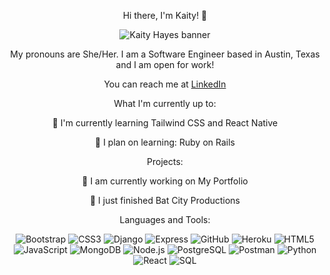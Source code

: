 <div align="center">
  <p>Hi there, I'm Kaity! 👋</p>
  <img src="https://i.imgur.com/hrKsNlnm.png" alt="Kaity Hayes banner">
  <p>My pronouns are She/Her. I am a Software Engineer based in Austin, Texas and I am open for work!</p>
  <p>You can reach me at <a href="https://www.linkedin.com/in/kaityhayes/">LinkedIn</a></p>

  <p>What I'm currently up to:</p>
  <p>🌱 I'm currently learning Tailwind CSS and React Native</p>
  <p>🌟 I plan on learning: Ruby on Rails</p>

  <p>Projects:</p>
  <p>🌿 I am currently working on My Portfolio</p>
  <p>🦇 I just finished Bat City Productions</p>

  <p>Languages and Tools:</p>
  <p align="center">
    <img src="https://img.icons8.com/color/50/000000/bootstrap.png" alt="Bootstrap" />
    <img src="https://img.icons8.com/color/50/000000/css3.png" alt="CSS3" />
    <img src="https://img.icons8.com/color/50/000000/django.png" alt="Django" />
    <img src="https://img.icons8.com/color/50/000000/express.png" alt="Express" />
    <img src="https://img.icons8.com/ios-filled/50/000000/github.png" alt="GitHub" />
    <img src="https://img.icons8.com/color/50/000000/heroku.png" alt="Heroku" />
    <img src="https://img.icons8.com/color/50/000000/html-5.png" alt="HTML5" />
    <img src="https://img.icons8.com/color/50/000000/javascript.png" alt="JavaScript" />
    <img src="https://img.icons8.com/color/50/000000/mongodb.png" alt="MongoDB" />
    <img src="https://img.icons8.com/color/50/000000/nodejs.png" alt="Node.js" />
    <img src="https://img.icons8.com/color/50/000000/postgresql.png" alt="PostgreSQL" />
    <img src="https://img.icons8.com/color/50/000000/postman-api.png" alt="Postman" />
    <img src="https://img.icons8.com/color/50/000000/python.png" alt="Python" />
    <img src="https://img.icons8.com/plasticine/50/000000/react.png" alt="React" />
    <img src="https://img.icons8.com/color/50/000000/sql.png" alt="SQL" />
  </p>
</div>











<!--
**kaityhayes/kaityhayes** is a ✨ _special_ ✨ repository because its `README.md` (this file) appears on your GitHub profile.

Here are some ideas to get you started:

- 🔭 I’m currently working on ...
- 🌱 I’m currently learning ...
- 👯 I’m looking to collaborate on ...
- 🤔 I’m looking for help with ...
- 💬 Ask me about ...
- 📫 How to reach me: ...
- 😄 Pronouns: ...
- ⚡ Fun fact: ...
-->
